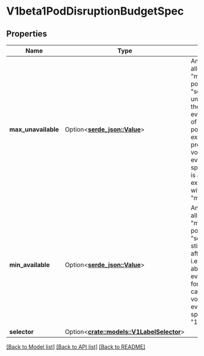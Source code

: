 # V1beta1PodDisruptionBudgetSpec

## Properties

Name | Type | Description | Notes
------------ | ------------- | ------------- | -------------
**max_unavailable** | Option<[**serde_json::Value**](.md)> | An eviction is allowed if at most \"maxUnavailable\" pods selected by \"selector\" are unavailable after the eviction, i.e. even in absence of the evicted pod. For example, one can prevent all voluntary evictions by specifying 0. This is a mutually exclusive setting with \"minAvailable\". | [optional]
**min_available** | Option<[**serde_json::Value**](.md)> | An eviction is allowed if at least \"minAvailable\" pods selected by \"selector\" will still be available after the eviction, i.e. even in the absence of the evicted pod.  So for example you can prevent all voluntary evictions by specifying \"100%\". | [optional]
**selector** | Option<[**crate::models::V1LabelSelector**](v1.LabelSelector.md)> |  | [optional]

[[Back to Model list]](../README.md#documentation-for-models) [[Back to API list]](../README.md#documentation-for-api-endpoints) [[Back to README]](../README.md)


